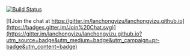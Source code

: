 [![Build Status](https://travis-ci.org/lanchongyizu/lanchongyizu.github.io.svg?branch=master)](https://travis-ci.org/lanchongyizu/lanchongyizu.github.io)

[![Join the chat at https://gitter.im/lanchongyizu/lanchongyizu.github.io](https://badges.gitter.im/Join%20Chat.svg)](https://gitter.im/lanchongyizu/lanchongyizu.github.io?utm_source=badge&utm_medium=badge&utm_campaign=pr-badge&utm_content=badge)